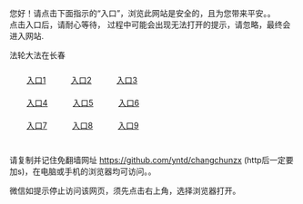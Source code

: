 您好！请点击下面指示的“入口”，浏览此网站是安全的，且为您带来平安。。 <br/>
点击入口后，请耐心等待， 过程中可能会出现无法打开的提示，请忽略，最终会进入网站. </br>

法轮大法在长春<br/>
<div style="padding:10px"><a style="margin:20px" target="_blank" href="https://d328zxggqlqubu.cloudfront.net/2Qpsp?rsvmpgts" id="ccLink1" rel="nofollow">入口1</a> <a target="_blank" style="margin:20px" href="https://dthqkp0bdepv.cloudfront.net/2Qpsp?vxqtdzfq" id="ccLink2" rel="nofollow">入口2</a> <a style="margin:20px" target="_blank" href="https://d35f7thoqkzzm0.cloudfront.net/2Qpsp?jeyqqkre" id="ccLink3" rel="nofollow">入口3</a></div>

<div style="padding:10px" ><a style="margin:20px" target="_blank" href="https://d328zxggqlqubu.cloudfront.net/2Qpsp?rsvmpgts" id="ccLink4" rel="nofollow">入口4</a> <a style="margin:20px" href="https://dthqkp0bdepv.cloudfront.net/2Qpsp?vxqtdzfq" target="_blank" id="ccLink5" rel="nofollow">入口5</a> <a style="margin:20px" href="https://d35f7thoqkzzm0.cloudfront.net/2Qpsp?jeyqqkre" target="_blank" id="ccLink6" rel="nofollow">入口6</a></div>

<div style="padding:10px"><a style="margin:20px" target="_blank" href="https://d328zxggqlqubu.cloudfront.net/2Qpsp?rsvmpgts" id="ccLink7" rel="nofollow">入口7</a> <a style="margin:20px" href="https://dthqkp0bdepv.cloudfront.net/2Qpsp?vxqtdzfq" target="_blank" id="ccLink8" rel="nofollow">入口8</a> <a style="margin:20px" target="_blank" href="https://d35f7thoqkzzm0.cloudfront.net/2Qpsp?jeyqqkre" id="ccLink9" rel="nofollow">入口9</a></div>

<br/>



请复制并记住免翻墙网址 https://github.com/yntd/changchunzx (http后一定要加s)，在电脑或手机的浏览器均可访问。。<br/>

微信如提示停止访问该网页，须先点击右上角，选择浏览器打开。

